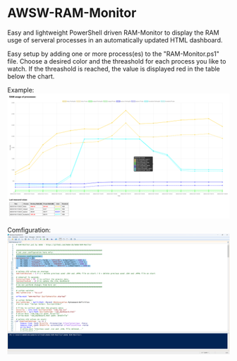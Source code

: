 # AWSW-RAM-Monitor

Easy and lightweight PowerShell driven RAM-Monitor to display the RAM usge of serveral processes in an automatically updated HTML dashboard.

Easy setup by adding one or more process(es) to the "RAM-Monitor.ps1" file. 
Choose a desired color and the threashold for each process you like to watch.
If the threashold is reached, the value is displayed red in the table below the chart.

Example: 
<img src="./dashboard.png">

Comfiguration:
<img src="./configuration.png">
